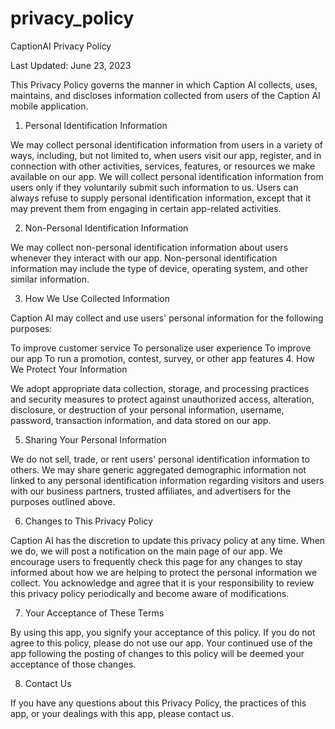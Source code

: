 # privacy_policy
CaptionAI Privacy Policy

Last Updated: June 23, 2023

This Privacy Policy governs the manner in which Caption AI collects, uses, maintains, and discloses information collected from users of the Caption AI mobile application.

1. Personal Identification Information

We may collect personal identification information from users in a variety of ways, including, but not limited to, when users visit our app, register, and in connection with other activities, services, features, or resources we make available on our app. We will collect personal identification information from users only if they voluntarily submit such information to us. Users can always refuse to supply personal identification information, except that it may prevent them from engaging in certain app-related activities.

2. Non-Personal Identification Information

We may collect non-personal identification information about users whenever they interact with our app. Non-personal identification information may include the type of device, operating system, and other similar information.

3. How We Use Collected Information

Caption AI may collect and use users' personal information for the following purposes:

To improve customer service
To personalize user experience
To improve our app
To run a promotion, contest, survey, or other app features
4. How We Protect Your Information

We adopt appropriate data collection, storage, and processing practices and security measures to protect against unauthorized access, alteration, disclosure, or destruction of your personal information, username, password, transaction information, and data stored on our app.

5. Sharing Your Personal Information

We do not sell, trade, or rent users' personal identification information to others. We may share generic aggregated demographic information not linked to any personal identification information regarding visitors and users with our business partners, trusted affiliates, and advertisers for the purposes outlined above.

6. Changes to This Privacy Policy

Caption AI has the discretion to update this privacy policy at any time. When we do, we will post a notification on the main page of our app. We encourage users to frequently check this page for any changes to stay informed about how we are helping to protect the personal information we collect. You acknowledge and agree that it is your responsibility to review this privacy policy periodically and become aware of modifications.

7. Your Acceptance of These Terms

By using this app, you signify your acceptance of this policy. If you do not agree to this policy, please do not use our app. Your continued use of the app following the posting of changes to this policy will be deemed your acceptance of those changes.

8. Contact Us

If you have any questions about this Privacy Policy, the practices of this app, or your dealings with this app, please contact us.
